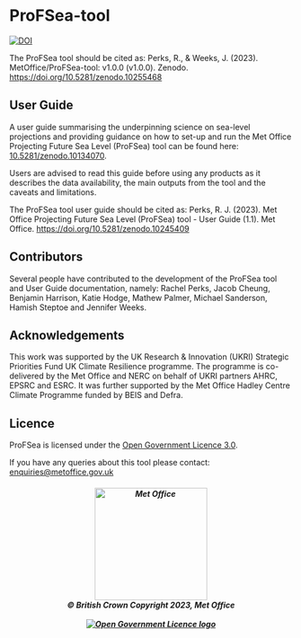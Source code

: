 # ProFSea-tool

[![DOI](https://zenodo.org/badge/713453340.svg)](https://zenodo.org/doi/10.5281/zenodo.10255467)

The ProFSea tool should be cited as: Perks, R., & Weeks, J. (2023). MetOffice/ProFSea-tool: v1.0.0 (v1.0.0). Zenodo. https://doi.org/10.5281/zenodo.10255468

## User Guide
A user guide summarising the underpinning science on sea-level projections and providing guidance on how to set-up and run the Met Office Projecting Future Sea Level (ProFSea) tool can be found here: [10.5281/zenodo.10134070](https://zenodo.org/doi/10.5281/zenodo.10134070).

Users are advised to read this guide before using any products as it describes the data availability, the main outputs from the tool and the caveats and limitations.

The ProFSea tool user guide should be cited as: Perks, R. J. (2023). Met Office Projecting Future Sea Level (ProFSea) tool - User Guide (1.1). Met Office. https://doi.org/10.5281/zenodo.10245409

## Contributors
Several people have contributed to the development of the ProFSea tool and User Guide documentation, namely: Rachel Perks, Jacob Cheung, Benjamin Harrison, Katie Hodge, Mathew Palmer, Michael Sanderson, Hamish Steptoe and Jennifer Weeks.

## Acknowledgements
This work was supported by the UK Research & Innovation (UKRI) Strategic Priorities Fund UK Climate Resilience programme. The programme is co-delivered by the Met Office and NERC on behalf of UKRI partners AHRC, EPSRC and ESRC. It was further supported by the Met Office Hadley Centre Climate Programme funded by BEIS and Defra.

## Licence
ProFSea is licensed under the [Open Government Licence 3.0](https://www.nationalarchives.gov.uk/doc/open-government-licence/version/3/).

If you have any queries about this tool please contact: enquiries@metoffice.gov.uk

<h5 align="center">
<img src="https://www.metoffice.gov.uk/binaries/content/gallery/metofficegovuk/images/about-us/website/mo_master_black_mono_for_light_backg_rbg.png" width="200" alt="Met Office"> <br>
&copy; British Crown Copyright 2023, Met Office <br> <br>
<a href="https://www.nationalarchives.gov.uk/doc/open-government-licence/"><img alt="Open Government Licence logo" src="https://www.nationalarchives.gov.uk/images/infoman/ogl-symbol-41px-retina-black.png"></a> 
</h5>
